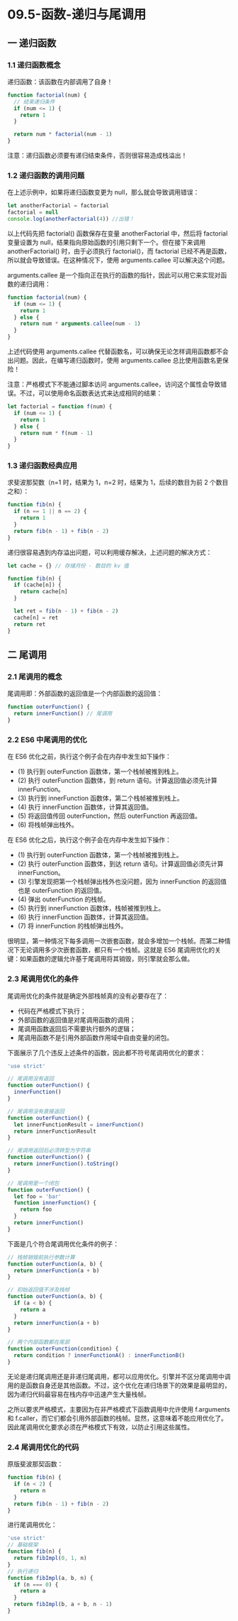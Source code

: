 # 09.5-函数-递归与尾调用

## 一 递归函数

### 1.1 递归函数概念

递归函数：该函数在内部调用了自身！

```js
function factorial(num) {
  // 结束递归条件
  if (num <= 1) {
    return 1
  }

  return num * factorial(num - 1)
}
```

注意：递归函数必须要有递归结束条件，否则很容易造成栈溢出！

### 1.2 递归函数的调用问题

在上述示例中，如果将递归函数变更为 null，那么就会导致调用错误：

```js
let anotherFactorial = factorial
factorial = null
console.log(anotherFactorial(4)) //出错！
```

以上代码先把 factorial() 函数保存在变量 anotherFactorial 中，然后将 factorial 变量设置为 null，结果指向原始函数的引用只剩下一个。但在接下来调用 anotherFactorial() 时，由于必须执行 factorial()，而 factorial 已经不再是函数，所以就会导致错误。在这种情况下，使用 arguments.callee 可以解决这个问题。

arguments.callee 是一个指向正在执行的函数的指针，因此可以用它来实现对函数的递归调用：

```js
function factorial(num) {
  if (num <= 1) {
    return 1
  } else {
    return num * arguments.callee(num - 1)
  }
}
```

上述代码使用 arguments.callee 代替函数名，可以确保无论怎样调用函数都不会出问题。因此，在编写递归函数时，使用 arguments.callee 总比使用函数名更保险！

注意：严格模式下不能通过脚本访问 arguments.callee，访问这个属性会导致错误。不过，可以使用命名函数表达式来达成相同的结果：

```js
let factorial = function f(num) {
  if (num <= 1) {
    return 1
  } else {
    return num * f(num - 1)
  }
}
```

### 1.3 递归函数经典应用

求斐波那契数（n=1 时，结果为 1，n=2 时，结果为 1，后续的数目为前 2 个数目之和）：

```js
function fib(n) {
  if (n == 1 || n == 2) {
    return 1
  }
  return fib(n - 1) + fib(n - 2)
}
```

递归很容易遇到内存溢出问题，可以利用缓存解决，上述问题的解决方式：

```js
let cache = {} // 存储月份 - 数目的 kv 值

function fib(n) {
  if (cache[n]) {
    return cache[n]
  }

  let ret = fib(n - 1) + fib(n - 2)
  cache[n] = ret
  return ret
}
```

## 二 尾调用

### 2.1 尾调用的概念

尾调用即：外部函数的返回值是一个内部函数的返回值：

```js
function outerFunction() {
  return innerFunction() // 尾调用
}
```

### 2.2 ES6 中尾调用的优化

在 ES6 优化之前，执行这个例子会在内存中发生如下操作：

- (1) 执行到 outerFunction 函数体，第一个栈帧被推到栈上。
- (2) 执行 outerFunction 函数体，到 return 语句。计算返回值必须先计算 innerFunction。
- (3) 执行到 innerFunction 函数体，第二个栈帧被推到栈上。
- (4) 执行 innerFunction 函数体，计算其返回值。
- (5) 将返回值传回 outerFunction，然后 outerFunction 再返回值。
- (6) 将栈帧弹出栈外。

在 ES6 优化之后，执行这个例子会在内存中发生如下操作：

- (1) 执行到 outerFunction 函数体，第一个栈帧被推到栈上。
- (2) 执行 outerFunction 函数体，到达 return 语句。计算返回值必须先计算 innerFunction。
- (3) 引擎发现把第一个栈帧弹出栈外也没问题，因为 innerFunction 的返回值也是 outerFunction 的返回值。
- (4) 弹出 outerFunction 的栈帧。
- (5) 执行到 innerFunction 函数体，栈帧被推到栈上。
- (6) 执行 innerFunction 函数体，计算其返回值。
- (7) 将 innerFunction 的栈帧弹出栈外。

很明显，第一种情况下每多调用一次嵌套函数，就会多增加一个栈帧。而第二种情况下无论调用多少次嵌套函数，都只有一个栈帧。这就是 ES6 尾调用优化的关键：如果函数的逻辑允许基于尾调用将其销毁，则引擎就会那么做。

### 2.3 尾调用优化的条件

尾调用优化的条件就是确定外部栈帧真的没有必要存在了：

- 代码在严格模式下执行；
- 外部函数的返回值是对尾调用函数的调用；
- 尾调用函数返回后不需要执行额外的逻辑；
- 尾调用函数不是引用外部函数作用域中自由变量的闭包。

下面展示了几个违反上述条件的函数，因此都不符号尾调用优化的要求：

```js
'use strict'

// 尾调用没有返回
function outerFunction() {
  innerFunction()
}

// 尾调用没有直接返回
function outerFunction() {
  let innerFunctionResult = innerFunction()
  return innerFunctionResult
}

// 尾调用返回后必须转型为字符串
function outerFunction() {
  return innerFunction().toString()
}

// 尾调用是一个闭包
function outerFunction() {
  let foo = 'bar'
  function innerFunction() {
    return foo
  }
  return innerFunction()
}
```

下面是几个符合尾调用优化条件的例子：

```js
// 栈帧销毁前执行参数计算
function outerFunction(a, b) {
  return innerFunction(a + b)
}

// 初始返回值不涉及栈帧
function outerFunction(a, b) {
  if (a < b) {
    return a
  }
  return innerFunction(a + b)
}

// 两个内部函数都在尾部
function outerFunction(condition) {
  return condition ? innerFunctionA() : innerFunctionB()
}
```

无论是递归尾调用还是非递归尾调用，都可以应用优化。引擎并不区分尾调用中调用的是函数自身还是其他函数。不过，这个优化在递归场景下的效果是最明显的，因为递归代码最容易在栈内存中迅速产生大量栈帧。

之所以要求严格模式，主要因为在非严格模式下函数调用中允许使用 f.arguments 和 f.caller，而它们都会引用外部函数的栈帧。显然，这意味着不能应用优化了。因此尾调用优化要求必须在严格模式下有效，以防止引用这些属性。

### 2.4 尾调用优化的代码

原版斐波那契函数：

```js
function fib(n) {
  if (n < 2) {
    return n
  }
  return fib(n - 1) + fib(n - 2)
}
```

进行尾调用优化：

```js
'use strict'
// 基础框架
function fib(n) {
  return fibImpl(0, 1, n)
}
// 执行递归
function fibImpl(a, b, n) {
  if (n === 0) {
    return a
  }
  return fibImpl(b, a + b, n - 1)
}
```
